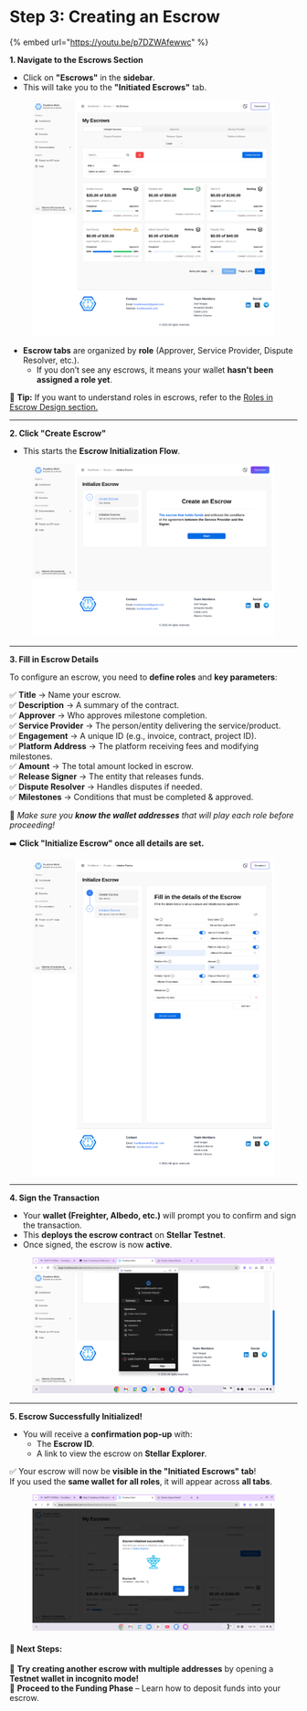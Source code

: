 # Step 3: Creating an Escrow

{% embed url="https://youtu.be/p7DZWAfewwc" %}

**1. Navigate to the Escrows Section**

* Click on **"Escrows"** in the **sidebar**.
* This will take you to the **"Initiated Escrows"** tab.

<figure><img src="../.gitbook/assets/image (11).png" alt=""><figcaption></figcaption></figure>

* **Escrow tabs** are organized by **role** (Approver, Service Provider, Dispute Resolver, etc.).
  * If you don’t see any escrows, it means your wallet **hasn't been assigned a role yet**.

📌 **Tip:** If you want to understand roles in escrows, refer to the [Roles in Escrow Design section.](../developer-resources/smart-escrow-design/roles-in-trustless-work.md)

***

**2. Click "Create Escrow"**

* This starts the **Escrow Initialization Flow**.

<figure><img src="../.gitbook/assets/image (12).png" alt=""><figcaption></figcaption></figure>

***

**3. Fill in Escrow Details**

To configure an escrow, you need to **define roles** and **key parameters**:

✅ **Title** → Name your escrow.\
✅ **Description** → A summary of the contract.\
✅ **Approver** → Who approves milestone completion.\
✅ **Service Provider** → The person/entity delivering the service/product.\
✅ **Engagement** → A unique ID (e.g., invoice, contract, project ID).\
✅ **Platform Address** → The platform receiving fees and modifying milestones.\
✅ **Amount** → The total amount locked in escrow.\
✅ **Release Signer** → The entity that releases funds.\
✅ **Dispute Resolver** → Handles disputes if needed.\
✅ **Milestones** → Conditions that must be completed & approved.

🔹 _Make sure you **know the wallet addresses** that will play each role before proceeding!_

➡️ **Click "Initialize Escrow" once all details are set.**

<figure><img src="../.gitbook/assets/image (13).png" alt=""><figcaption></figcaption></figure>

***

**4. Sign the Transaction**

* Your **wallet (Freighter, Albedo, etc.)** will prompt you to confirm and sign the transaction.
* This **deploys the escrow contract** on **Stellar Testnet**.
* Once signed, the escrow is now **active**.

<figure><img src="../.gitbook/assets/image (14).png" alt=""><figcaption></figcaption></figure>

***

**5. Escrow Successfully Initialized!**

* You will receive a **confirmation pop-up** with:
  * The **Escrow ID**.
  * A link to view the escrow on **Stellar Explorer**.

✅ Your escrow will now be **visible in the "Initiated Escrows" tab**!\
If you used the **same wallet for all roles**, it will appear across **all tabs**.

<figure><img src="../.gitbook/assets/image (15).png" alt=""><figcaption></figcaption></figure>

#### **🚀 Next Steps:**

🔹 **Try creating another escrow with multiple addresses** by opening a **Testnet wallet in incognito mode!**\
🔹 **Proceed to the Funding Phase** – Learn how to deposit funds into your escrow.
